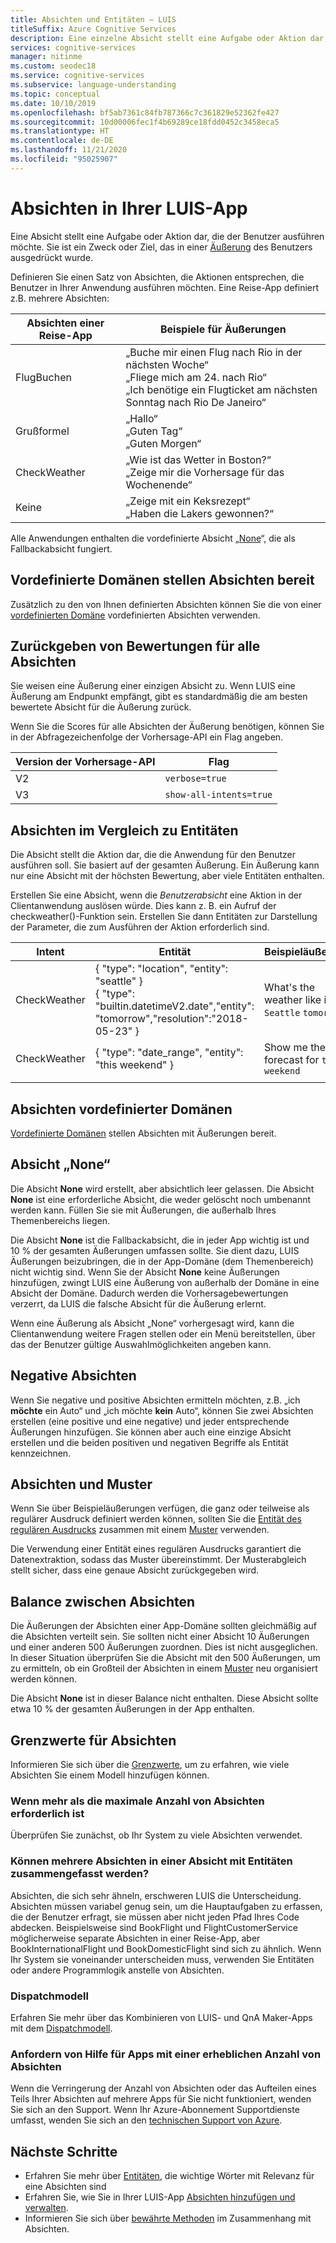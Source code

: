```yaml
---
title: Absichten und Entitäten – LUIS
titleSuffix: Azure Cognitive Services
description: Eine einzelne Absicht stellt eine Aufgabe oder Aktion dar, die der Benutzer ausführen möchte. Sie ist ein Zweck oder Ziel, das in einer Äußerung des Benutzers ausgedrückt wurde. Definieren Sie einen Satz von Absichten, die Aktionen entsprechen, die Benutzer in Ihrer Anwendung ausführen möchten.
services: cognitive-services
manager: nitinme
ms.custom: seodec18
ms.service: cognitive-services
ms.subservice: language-understanding
ms.topic: conceptual
ms.date: 10/10/2019
ms.openlocfilehash: bf5ab7361c84fb787366c7c361829e52362fe427
ms.sourcegitcommit: 10d00006fec1f4b69289ce18fdd0452c3458eca5
ms.translationtype: HT
ms.contentlocale: de-DE
ms.lasthandoff: 11/21/2020
ms.locfileid: "95025907"
---
```

# <a name="intents-in-your-luis-app"></a>Absichten in Ihrer LUIS-App

Eine Absicht stellt eine Aufgabe oder Aktion dar, die der Benutzer ausführen möchte. Sie ist ein Zweck oder Ziel, das in einer [Äußerung](luis-concept-utterance.md) des Benutzers ausgedrückt wurde.

Definieren Sie einen Satz von Absichten, die Aktionen entsprechen, die Benutzer in Ihrer Anwendung ausführen möchten. Eine Reise-App definiert z.B. mehrere Absichten:

Absichten einer Reise-App   |   Beispiele für Äußerungen   |
------|------|
 FlugBuchen     |   „Buche mir einen Flug nach Rio in der nächsten Woche“ <br/> „Fliege mich am 24. nach Rio“ <br/> „Ich benötige ein Flugticket am nächsten Sonntag nach Rio De Janeiro“    |
 Grußformel     |   „Hallo“ <br/>„Guten Tag“ <br/>„Guten Morgen“  |
 CheckWeather | „Wie ist das Wetter in Boston?“ <br/> „Zeige mir die Vorhersage für das Wochenende“ |
 Keine         | „Zeige mit ein Keksrezept“<br>„Haben die Lakers gewonnen?“ |

Alle Anwendungen enthalten die vordefinierte Absicht „[None](#none-intent)“, die als Fallbackabsicht fungiert.

## <a name="prebuilt-domains-provide-intents"></a>Vordefinierte Domänen stellen Absichten bereit
Zusätzlich zu den von Ihnen definierten Absichten können Sie die von einer [vordefinierten Domäne](./howto-add-prebuilt-models.md) vordefinierten Absichten verwenden.

## <a name="return-all-intents-scores"></a>Zurückgeben von Bewertungen für alle Absichten
Sie weisen eine Äußerung einer einzigen Absicht zu. Wenn LUIS eine Äußerung am Endpunkt empfängt, gibt es standardmäßig die am besten bewertete Absicht für die Äußerung zurück.

Wenn Sie die Scores für alle Absichten der Äußerung benötigen, können Sie in der Abfragezeichenfolge der Vorhersage-API ein Flag angeben.

|Version der Vorhersage-API|Flag|
|--|--|
|V2|`verbose=true`|
|V3|`show-all-intents=true`|

## <a name="intent-compared-to-entity"></a>Absichten im Vergleich zu Entitäten
Die Absicht stellt die Aktion dar, die die Anwendung für den Benutzer ausführen soll. Sie basiert auf der gesamten Äußerung. Ein Äußerung kann nur eine Absicht mit der höchsten Bewertung, aber viele Entitäten enthalten.

<a name="how-do-intents-relate-to-entities"></a>

Erstellen Sie eine Absicht, wenn die _Benutzerabsicht_ eine Aktion in der Clientanwendung auslösen würde. Dies kann z. B. ein Aufruf der checkweather()-Funktion sein. Erstellen Sie dann Entitäten zur Darstellung der Parameter, die zum Ausführen der Aktion erforderlich sind.

|Intent   | Entität | Beispieläußerung   |
|------------------|------------------------------|------------------------------|
| CheckWeather | { "type": "location", "entity": "seattle" }<br>{ "type": "builtin.datetimeV2.date","entity": "tomorrow","resolution":"2018-05-23" } | What's the weather like in `Seattle` `tomorrow`? |
| CheckWeather | { "type": "date_range", "entity": "this weekend" } | Show me the forecast for `this weekend` |
||||

## <a name="prebuilt-domain-intents"></a>Absichten vordefinierter Domänen

[Vordefinierte Domänen](./howto-add-prebuilt-models.md) stellen Absichten mit Äußerungen bereit.

## <a name="none-intent"></a>Absicht „None“

Die Absicht **None** wird erstellt, aber absichtlich leer gelassen. Die Absicht **None** ist eine erforderliche Absicht, die weder gelöscht noch umbenannt werden kann. Füllen Sie sie mit Äußerungen, die außerhalb Ihres Themenbereichs liegen.

Die Absicht **None** ist die Fallbackabsicht, die in jeder App wichtig ist und 10 % der gesamten Äußerungen umfassen sollte. Sie dient dazu, LUIS Äußerungen beizubringen, die in der App-Domäne (dem Themenbereich) nicht wichtig sind. Wenn Sie der Absicht **None** keine Äußerungen hinzufügen, zwingt LUIS eine Äußerung von außerhalb der Domäne in eine Absicht der Domäne. Dadurch werden die Vorhersagebewertungen verzerrt, da LUIS die falsche Absicht für die Äußerung erlernt.

Wenn eine Äußerung als Absicht „None“ vorhergesagt wird, kann die Clientanwendung weitere Fragen stellen oder ein Menü bereitstellen, über das der Benutzer gültige Auswahlmöglichkeiten angeben kann.

## <a name="negative-intentions"></a>Negative Absichten
Wenn Sie negative und positive Absichten ermitteln möchten, z.B. „ich **möchte** ein Auto“ und „ich möchte **kein** Auto“, können Sie zwei Absichten erstellen (eine positive und eine negative) und jeder entsprechende Äußerungen hinzufügen. Sie können aber auch eine einzige Absicht erstellen und die beiden positiven und negativen Begriffe als Entität kennzeichnen.

## <a name="intents-and-patterns"></a>Absichten und Muster

Wenn Sie über Beispieläußerungen verfügen, die ganz oder teilweise als regulärer Ausdruck definiert werden können, sollten Sie die [Entität des regulären Ausdrucks](luis-concept-entity-types.md#regular-expression-entity) zusammen mit einem [Muster](luis-concept-patterns.md) verwenden.

Die Verwendung einer Entität eines regulären Ausdrucks garantiert die Datenextraktion, sodass das Muster übereinstimmt. Der Musterabgleich stellt sicher, dass eine genaue Absicht zurückgegeben wird.

## <a name="intent-balance"></a>Balance zwischen Absichten
Die Äußerungen der Absichten einer App-Domäne sollten gleichmäßig auf die Absichten verteilt sein. Sie sollten nicht einer Absicht 10 Äußerungen und einer anderen 500 Äußerungen zuordnen. Dies ist nicht ausgeglichen. In dieser Situation überprüfen Sie die Absicht mit den 500 Äußerungen, um zu ermitteln, ob ein Großteil der Absichten in einem [Muster](luis-concept-patterns.md) neu organisiert werden können.

Die Absicht **None** ist in dieser Balance nicht enthalten. Diese Absicht sollte etwa 10 % der gesamten Äußerungen in der App enthalten.

## <a name="intent-limits"></a>Grenzwerte für Absichten
Informieren Sie sich über die [Grenzwerte](luis-limits.md#model-boundaries), um zu erfahren, wie viele Absichten Sie einem Modell hinzufügen können.

### <a name="if-you-need-more-than-the-maximum-number-of-intents"></a>Wenn mehr als die maximale Anzahl von Absichten erforderlich ist
Überprüfen Sie zunächst, ob Ihr System zu viele Absichten verwendet.

### <a name="can-multiple-intents-be-combined-into-single-intent-with-entities"></a>Können mehrere Absichten in einer Absicht mit Entitäten zusammengefasst werden?
Absichten, die sich sehr ähneln, erschweren LUIS die Unterscheidung. Absichten müssen variabel genug sein, um die Hauptaufgaben zu erfassen, die der Benutzer erfragt, sie müssen aber nicht jeden Pfad Ihres Code abdecken. Beispielsweise sind BookFlight und FlightCustomerService möglicherweise separate Absichten in einer Reise-App, aber BookInternationalFlight und BookDomesticFlight sind sich zu ähnlich. Wenn Ihr System sie voneinander unterscheiden muss, verwenden Sie Entitäten oder andere Programmlogik anstelle von Absichten.

### <a name="dispatcher-model"></a>Dispatchmodell
Erfahren Sie mehr über das Kombinieren von LUIS- und QnA Maker-Apps mit dem [Dispatchmodell](luis-concept-enterprise.md#when-you-need-to-combine-several-luis-and-qna-maker-apps).

### <a name="request-help-for-apps-with-significant-number-of-intents"></a>Anfordern von Hilfe für Apps mit einer erheblichen Anzahl von Absichten
Wenn die Verringerung der Anzahl von Absichten oder das Aufteilen eines Teils Ihrer Absichten auf mehrere Apps für Sie nicht funktioniert, wenden Sie sich an den Support. Wenn Ihr Azure-Abonnement Supportdienste umfasst, wenden Sie sich an den [technischen Support von Azure](https://azure.microsoft.com/support/options/).

## <a name="next-steps"></a>Nächste Schritte

* Erfahren Sie mehr über [Entitäten](luis-concept-entity-types.md), die wichtige Wörter mit Relevanz für eine Absichten sind
* Erfahren Sie, wie Sie in Ihrer LUIS-App [Absichten hinzufügen und verwalten](luis-how-to-add-intents.md).
* Informieren Sie sich über [bewährte Methoden](luis-concept-best-practices.md) im Zusammenhang mit Absichten.